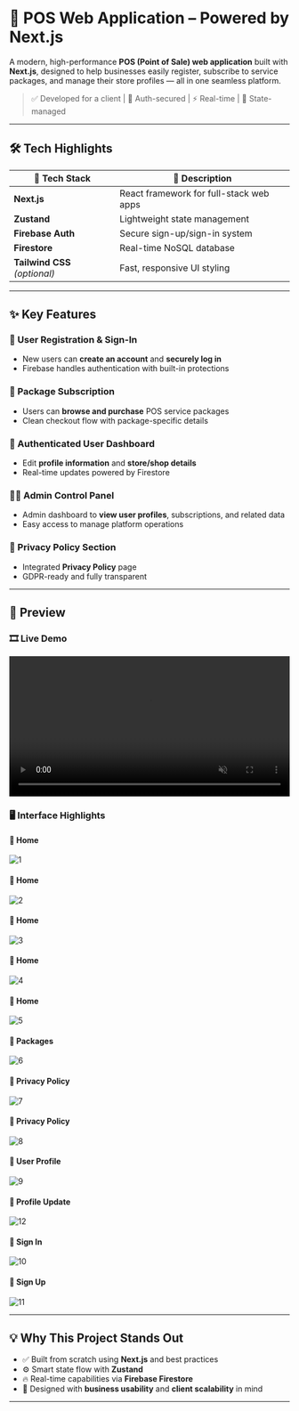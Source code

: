 # 🌟 POS Web Application – Powered by Next.js

A modern, high-performance **POS (Point of Sale) web application** built with **Next.js**, designed to help businesses easily register, subscribe to service packages, and manage their store profiles — all in one seamless platform.

> ✅ Developed for a client | 🔐 Auth-secured | ⚡ Real-time | 🧠 State-managed

---

## 🛠 Tech Highlights

| 🔧 Tech Stack        | 💬 Description                          |
|----------------------|-----------------------------------------|
| **Next.js**          | React framework for full-stack web apps |
| **Zustand**          | Lightweight state management            |
| **Firebase Auth**    | Secure sign-up/sign-in system           |
| **Firestore**        | Real-time NoSQL database                |
| **Tailwind CSS** *(optional)* | Fast, responsive UI styling       |

---

## ✨ Key Features

### 👥 User Registration & Sign-In
- New users can **create an account** and **securely log in**
- Firebase handles authentication with built-in protections

### 🧾 Package Subscription
- Users can **browse and purchase** POS service packages
- Clean checkout flow with package-specific details

### 🛒 Authenticated User Dashboard
- Edit **profile information** and **store/shop details**
- Real-time updates powered by Firestore

### 🧑‍💼 Admin Control Panel
- Admin dashboard to **view user profiles**, subscriptions, and related data
- Easy access to manage platform operations

### 📜 Privacy Policy Section
- Integrated **Privacy Policy** page
- GDPR-ready and fully transparent

---

## 📸 Preview

### 🎞️ Live Demo

<video src="media/video.mp4" width="100%" controls autoplay muted loop>
  Your browser does not support the video tag.
</video>


### 🖥️ Interface Highlights

#### 🔹 Home  
![1](screenshots/1.png)

#### 🔹 Home  
![2](screenshots/2.png)

#### 🔹 Home 
![3](screenshots/3.png)

#### 🔹 Home  
![4](screenshots/4.png)

#### 🔹 Home  
![5](screenshots/5.png)

#### 🔹 Packages  
![6](screenshots/6.png)

#### 🔹 Privacy Policy
![7](screenshots/7.png)

#### 🔹 Privacy Policy  
![8](screenshots/8.png)

#### 🔹 User Profile  
![9](screenshots/9.png)

#### 🔹 Profile Update  
![12](screenshots/12.png)

#### 🔹 Sign In 
![10](screenshots/10.png)

#### 🔹 Sign Up 
![11](screenshots/11.png)

---

## 💡 Why This Project Stands Out

- ✅ Built from scratch using **Next.js** and best practices
- ⚙️ Smart state flow with **Zustand**
- 🔥 Real-time capabilities via **Firebase Firestore**
- 🎯 Designed with **business usability** and **client scalability** in mind

---
